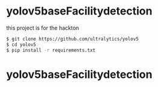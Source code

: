 ﻿# yolov5baseFacilitydetection
 
 
 this project is for the hackton
 
 
```bash
$ git clone https://github.com/ultralytics/yolov5
$ cd yolov5
$ pip install -r requirements.txt
```
# yolov5baseFacilitydetection
